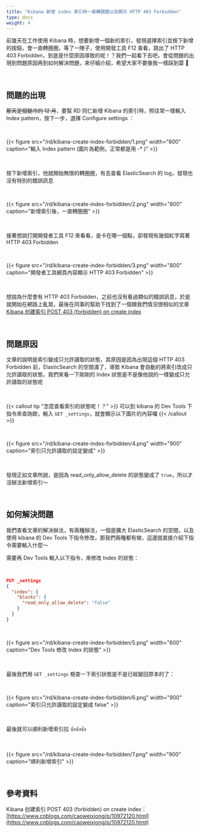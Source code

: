 ```yaml
---
title: "Kibana 新增 index 索引時一直轉圈圈以及顯示 HTTP 403 Forbidden"
type: docs
weight: 4
---
```


前幾天在工作使用 Kibana 時，想要新增一個新的索引，發現選擇索引並按下新增的按鈕，會一直轉圈圈，等了一陣子，使用開發工具 F12 查看，跳出了 HTTP 403 Forbidden，到底是什麼原因導致的呢！？我們一起看下去吧，會從問題的出現到問題原因再到如何解決問題，來仔細介紹，希望大家不要像我一樣踩到雷 🤣

<br>

## 問題的出現

~~那天是個變冷的 12 月~~，要幫 RD 同仁新增 Kibana 的索引時，照往常一樣輸入 Index pattern，按下一步，選擇 Configure settings ：

<br>

{{< figure src="/rd/kibana-create-index-forbidden/1.png" width="800" caption="輸入 Index pattern (圖片為範例，正常都是用 -* )" >}}

<br>

按下新增索引，他就開始無限的轉圈圈，有去查看 ElasticSearch 的 log，發現也沒有特別的錯誤訊息

<br>

{{< figure src="/rd/kibana-create-index-forbidden/2.png" width="800" caption="新增索引後，一直轉圈圈" >}}

<br>

接著想說打開開發者工具 F12 來看看，是卡在哪一個點，卻發現有幾個紅字寫著 HTTP 403 Forbidden

<br>

{{< figure src="/rd/kibana-create-index-forbidden/3.png" width="800" caption="開發者工具網頁內容顯示 HTTP 403 Forbidden" >}}

<br>

想說為什麼會有 HTTP 403 Forbidden，之前也沒有看過類似的錯誤訊息，於是就開始在網路上亂晃，最後在同事的幫助下找到了一個跟我們情況很相似的文章 [Kibana 创建索引 POST 403 (forbidden) on create index](https://www.cnblogs.com/caoweixiong/p/10972120.html)

<br>

## 問題原因

文章的說明是索引變成只允許讀取的狀態，其原因是因為出現這個 HTTP 403 Forbidden 前，ElasticSearch 的空間滿了，導致 Kibana 會自動的將索引改成只允許讀取的狀態，我們來看一下剛剛的 Index 狀態是不是像他說的一樣變成只允許讀取的狀態呢

<br>

{{< callout tip "怎麼查看索引的狀態呢！？" >}}
可以到 kibana 的 Dev Tools 下指令來查詢歐，輸入 `GET _settings`，就會顯示以下圖片的內容囉
{{< /callout >}}

<br>

{{< figure src="/rd/kibana-create-index-forbidden/4.png" width="900" caption="索引只允許讀取的設定變成" >}}

<br>

發現正如文章所說，是因為 read_only_allow_delete 的狀態變成了 `true`，所以才沒辦法新增索引～

<br>

## 如何解決問題

我們查看文章的解決辦法，有兩種辦法，一個是擴大 ElasticSearch 的空間，以及使用 kibana 的 Dev Tools 下指令修改，那我們兩種都有做，這邊就直接介紹下指令需要輸入什麼～

需要再 Dev Tools 輸入以下指令，來修改 Index 的狀態：

<br>

```json
PUT _settings
{
  "index": {
    "blocks": {
      "read_only_allow_delete": "false"
    }
  }
}
```

<br>

{{< figure src="/rd/kibana-create-index-forbidden/5.png" width="600" caption="Dev Tools 修改 Index 的狀態" >}}

<br>

最後我們用 `GET _settings` 檢查一下索引狀態是不是已經變回原本的了：

<br>

{{< figure src="/rd/kibana-create-index-forbidden/6.png" width="900" caption="索引只允許讀取的設定變成 false" >}}

<br>

最後就可以順利新增索引拉 👍👍👍

<br>

{{< figure src="/rd/kibana-create-index-forbidden/7.png" width="900" caption="順利新增索引" >}}

<br>

## 參考資料

Kibana 创建索引 POST 403 (forbidden) on create index：[https://www.cnblogs.com/caoweixiong/p/10972120.html](https://www.cnblogs.com/caoweixiong/p/10972120.html)
